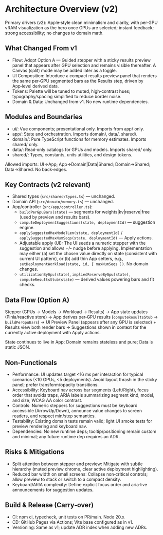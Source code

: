 # Architecture Overview (v2)

Primary drivers (v2): Apple‑style clean minimalism and clarity, with per‑GPU vRAM visualization as the hero once GPUs are selected; instant feedback; strong accessibility; no changes to domain math.

## What Changed From v1

- Flow: Adopt Option A — Guided stepper with a sticky results preview panel that appears after GPU selection and remains visible thereafter. A Canvas (split) mode may be added later as a toggle.
- UI Composition: Introduce a compact results preview panel that renders the same per‑GPU segmented bars as the Results step, driven by App‑level derived data.
- Tokens: Palette will be tuned to muted, high‑contrast hues; typography/spacing simplified to reduce border noise.
- Domain & Data: Unchanged from v1. No new runtime dependencies.

## Modules and Boundaries

- ui/: Vue components; presentational only. Imports from app/ only.
- app/: State and orchestration. Imports domain/, data/, shared/.
- domain/: Pure TypeScript functions for memory estimates. Imports shared/ only.
- data/: Read‑only catalogs for GPUs and models. Imports shared/ only.
- shared/: Types, constants, units utilities, and design tokens.

Allowed imports: UI→App; App→Domain|Data|Shared; Domain→Shared; Data→Shared. No back‑edges.

## Key Contracts (v2 relevant)

- Shared types (`src/shared/types.ts`) — unchanged.
- Domain API (`src/domain/memory.ts`) — unchanged.
- App/controller (`src/app/controller.ts`):
  - `buildPerGpuBars(state)` — segments for weights|kv|reserve|free (used by preview and results bars).
  - `computeDeploymentSuggestions(state, deploymentId)` — suggestion engine.
  - `applySuggestedMaxModelLen(state, deploymentId)` / `applySuggestedMaxNumSeqs(state, deploymentId)` — Apply actions.
  - Adjustable apply (UI): The UI seeds a numeric stepper with the suggestion and allows +/- nudge before applying. Implementation may either (a) set the chosen value directly on state (consistent with current UI pattern), or (b) add thin App setters, e.g., `setDeploymentWorkload(state, id, { maxNumSeqs })`. No domain changes.
  - `utilizationByGpu(state)`, `impliedReserveByGpu(state)`, `computeResultsStub(state)` — derived values powering bars and fit checks.

## Data Flow (Option A)

Stepper (GPUs → Models → Workload → Results)
  → App state updates (Pinia/reactive store)
  → App derives per‑GPU results (`computeResultsStub` → `buildPerGpuBars`)
  → UI Preview Panel (appears after any GPU is selected) + Results view both render bars
  → Suggestions shown in context for the currently active deployment with Apply actions.

State continues to live in App; Domain remains stateless and pure; Data is static JSON.

## Non‑Functionals

- Performance: UI updates target <16 ms per interaction for typical scenarios (<10 GPUs, <5 deployments). Avoid layout thrash in the sticky panel; prefer transform/opacity transitions.
- Accessibility: Keyboard nav across bar segments (Left/Right), focus order that avoids traps, ARIA labels summarizing segment kind, model, and size; WCAG AA color contrast.
- Controls: Numeric steppers for suggestions must be keyboard accessible (ArrowUp/Down), announce value changes to screen readers, and respect min/step semantics.
- Testability: Existing domain tests remain valid; light UI smoke tests for preview rendering and keyboard nav.
- Dependencies: No new runtime deps; tooltip/positioning remain custom and minimal; any future runtime dep requires an ADR.

## Risks & Mitigations

- Split attention between stepper and preview: Mitigate with subtle hierarchy (muted preview chrome, clear active deployment highlighting).
- Reduced bar width on small screens: Collapse non‑critical controls; allow preview to stack or switch to a compact density.
- Keyboard/ARIA complexity: Define explicit focus order and aria‑live announcements for suggestion updates.

## Build & Release (Carry‑over)

- CI: npm ci, typecheck, unit tests on PR/main. Node 20.x.
- CD: GitHub Pages via Actions; Vite base configured as in v1.
- Versioning: Same as v1; update ADR index when adding new ADRs.
